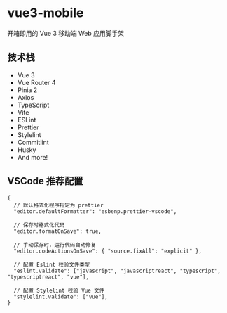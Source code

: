 # vue3-mobile

开箱即用的 Vue 3 移动端 Web 应用脚手架

## 技术栈

- Vue 3
- Vue Router 4
- Pinia 2
- Axios
- TypeScript
- Vite
- ESLint
- Prettier
- Stylelint
- Commitlint
- Husky
- And more!

## VSCode 推荐配置

```jsonc
{
  // 默认格式化程序指定为 prettier
  "editor.defaultFormatter": "esbenp.prettier-vscode",

  // 保存时格式化代码
  "editor.formatOnSave": true,

  // 手动保存时，运行代码自动修复
  "editor.codeActionsOnSave": { "source.fixAll": "explicit" },

  // 配置 Eslint 校验文件类型
  "eslint.validate": ["javascript", "javascriptreact", "typescript", "typescriptreact", "vue"],

  // 配置 Stylelint 校验 Vue 文件
  "stylelint.validate": ["vue"],
}
```
